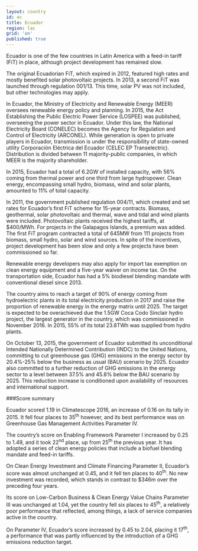 ```yaml
---
layout: country
id: ec
title: Ecuador
region: lac
grid: 'on'
published: true
---
```


Ecuador is one of the few countries in Latin America with a feed-in tariff (FiT) in place, although project development has remained slow. 

The original Ecuadorian FiT, which expired in 2012, featured high rates and mostly benefited solar photovoltaic projects. In 2013, a second FiT was launched through regulation 001/13. This time, solar PV was not included, but other technologies may apply.

In Ecuador, the Ministry of Electricity and Renewable Energy (MEER) oversees renewable energy policy and planning. In 2015, the Act Establishing the Public Electric Power Service (LOSPEE) was published, overseeing the power sector in Ecuador. Under this law, the National Electricity Board (CONELEC) becomes the Agency for Regulation and Control of Electricity (ARCONEL). While generation is open to private players in Ecuador, transmission is under the responsibility of state-owned utility Corporación Eléctrica del Ecuador (CELEC EP Transelectric). Distribution is divided between 11 majority-public companies, in which MEER is the majority shareholder.

In 2015, Ecuador had a total of 6.2GW of installed capacity, with 56% coming from thermal power and one third from large hydropower. Clean energy, encompassing small hydro, biomass, wind and solar plants, amounted to 11% of total capacity.

In 2011, the government published regulation 004/11, which created and set rates for Ecuador’s first FiT scheme for 15-year contracts. Biomass, geothermal, solar photovoltaic and thermal, wave and tidal and wind plants were included. Photovoltaic plants received the highest tariffs, at $400/MWh. For projects in the Galapagos Islands, a premium was added. The first FiT program contracted a total of 645MW from 111 projects from biomass, small hydro, solar and wind sources. In spite of the incentives, project development has been slow and only a few projects have been commissioned so far. 

Renewable energy developers may also apply for import tax exemption on clean energy equipment and a five-year waiver on income tax. On the transportation side, Ecuador has had a 5% biodiesel blending mandate with conventional diesel since 2013.

The country aims to reach a target of 90% of energy coming from hydroelectric plants in its total electricity production in 2017 and raise the proportion of renewable energy in the energy matrix until 2025. The target is expected to be overachieved due the 1.5GW Coca Codo Sinclair hydro project, the largest generator in the country, which was commissioned in November 2016. In 2015, 55% of its total 23.8TWh was supplied from hydro plants.

On October 13, 2015, the government of Ecuador submitted its unconditional Intended Nationally Determined Contribution (INDC) to the United Nations, committing to cut greenhouse gas (GHG) emissions in the energy sector by 20.4%-25% below the business as usual (BAU) scenario by 2025. Ecuador also committed to a further reduction of GHG emissions in the energy sector to a level between 37.5% and 45.8% below the BAU scenario by 2025. This reduction increase is conditioned upon availability of resources and international support.

###Score summary

Ecuador scored 1.19 in Climatescope 2016, an increase of 0.16 on its tally in 2015. It fell four places to 35<sup>th</sup> however, and its best performance was on Greenhouse Gas Management Activities Parameter IV.

The country’s score on Enabling Framework Parameter I increased by 0.25 to 1.49, and it took 22<sup>nd</sup> place, up from 25<sup>th</sup> the previous year. It has adopted a series of clean energy policies that include a biofuel blending mandate and feed-in tariffs. 

On Clean Energy Investment and Climate Financing Parameter II, Ecuador’s score was almost unchanged at 0.45, and it fell ten places to 40<sup>th</sup>.  No new investment was recorded, which stands in contrast to $346m over the preceding four years.
 
Its score on Low-Carbon Business & Clean Energy Value Chains Parameter III was unchanged at 1.04, yet the country fell six places to 45<sup>th</sup>, a relatively poor performance that reflected, among things, a lack of service companies active in the country.
 
On Parameter IV, Ecuador’s score increased by 0.45 to 2.04, placing it 17<sup>th</sup>, a performance that was partly influenced by the introduction of a GHG emissions reduction target.
